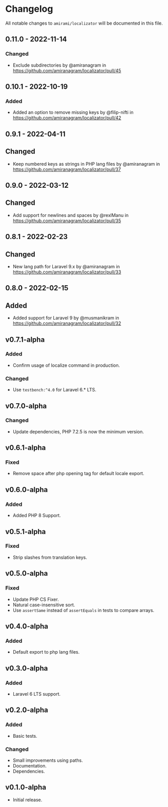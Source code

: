 # Changelog

All notable changes to `amirami/localizator` will be documented in this file.

## 0.11.0 - 2022-11-14

### Changed

- Exclude subdirectories by @amiranagram in https://github.com/amiranagram/localizator/pull/45

## 0.10.1 - 2022-10-19

### Added

- Added an option to remove missing keys by @filip-nifti in https://github.com/amiranagram/localizator/pull/42

## 0.9.1 - 2022-04-11

## Changed

- Keep numbered keys as strings in PHP lang files by @amiranagram in https://github.com/amiranagram/localizator/pull/37

## 0.9.0 - 2022-03-12

## Changed

- Add support for newlines and spaces by @rexlManu in https://github.com/amiranagram/localizator/pull/35

## 0.8.1 - 2022-02-23

## Changed

- New lang path for Laravel 9.x by @amiranagram in https://github.com/amiranagram/localizator/pull/33

## 0.8.0 - 2022-02-15

## Added

- Added support for Laravel 9 by @musmanikram in https://github.com/amiranagram/localizator/pull/32

## v0.7.1-alpha

### Added

- Confirm usage of localize command in production.

### Changed

- Use `testbench:^4.0` for Laravel 6.* LTS.

## v0.7.0-alpha

### Changed

- Update dependencies, PHP 7.2.5 is now the minimum version.

## v0.6.1-alpha

### Fixed

- Remove space after php opening tag for default locale export.

## v0.6.0-alpha

### Added

- Added PHP 8 Support.

## v0.5.1-alpha

### Fixed

- Strip slashes from translation keys.

## v0.5.0-alpha

### Fixed

- Update PHP CS Fixer.
- Natural case-insensitive sort.
- Use `assertSame` instead of `assertEquals` in tests to compare arrays.

## v0.4.0-alpha

### Added

- Default export to php lang files.

## v0.3.0-alpha

### Added

- Laravel 6 LTS support.

## v0.2.0-alpha

### Added

- Basic tests.

### Changed

- Small improvements using paths.
- Documentation.
- Dependencies.

## v0.1.0-alpha

- Initial release.
